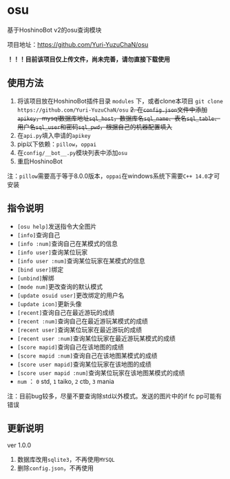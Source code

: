 #	osu

基于HoshinoBot v2的osu查询模块

项目地址：https://github.com/Yuri-YuzuChaN/osu

**！！！目前该项目仅上传文件，尚未完善，请勿直接下载使用**

## 使用方法

1. 将该项目放在HoshinoBot插件目录 `modules` 下，或者clone本项目 `git clone https://github.com/Yuri-YuzuChaN/osu`
~~2. 在`config.json`文件中添加`apikey`，mysql数据库地址`sql_host`，数据库名`sql_name`、表名`sql_table`、用户名`sql_user`和密码`sql_pwd`，根据自己的机器配置填入~~
2. 在`api.py`填入申请的`apikey`
3. pip以下依赖：`pillow`，`oppai`
4. 在`config/__bot__.py`模块列表中添加`osu`
5. 重启HoshinoBot

注：`pillow`需要高于等于8.0.0版本，`oppai`在windows系统下需要`C++ 14.0`才可安装

## 指令说明

- `[osu help]`发送指令大全图片
- `[info]`查询自己
- `[info :num]`查询自己在某模式的信息
- `[info user]`查询某位玩家
- `[info user :num]`查询某位玩家在某模式的信息
- `[bind user]`绑定
- `[unbind]`解绑
- `[mode num]`更改查询的默认模式
- `[update osuid user]`更改绑定的用户名
- `[update icon]`更新头像
- `[recent]`查询自己在最近游玩的成绩
- `[recent :num]`查询自己在最近游玩某模式的成绩
- `[recent user]`查询某位玩家在最近游玩的成绩
- `[recent user :num]`查询某位玩家在最近游玩某模式的成绩
- `[score mapid]`查询自己在该地图的成绩
- `[score mapid :num]`查询自己在该地图某模式的成绩
- `[score user mapid]`查询某位玩家在该地图的成绩
- `[score user mapid :num]`查询某位玩家在该地图某模式的成绩
- `num` ： `0` std, `1` taiko, `2` ctb, `3` mania

注：目前bug较多，尽量不要查询除std以外模式。发送的图片中的if fc pp可能有错误

## 更新说明

ver 1.0.0
1. 数据库改用`sqlite3`，不再使用`MYSQL`
2. 删除`config.json`，不再使用
